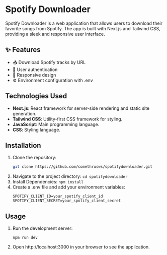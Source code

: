 # Spotify Downloader

Spotify Downloader is a web application that allows users to download their favorite songs from Spotify. The app is built with Next.js and Tailwind CSS, providing a sleek and responsive user interface.

## ✨ Features

- 📥 Download Spotify tracks by URL
- 🔐 User authentication
- 📱 Responsive design
- ⚙️ Environment configuration with .env

## Technologies Used

- **Next.js**: React framework for server-side rendering and static site generation.
- **Tailwind CSS**: Utility-first CSS framework for styling.
- **JavaScript**: Main programming language.
- **CSS**: Styling language.

## Installation

1. Clone the repository:
   ```sh
   git clone https://github.com/comethrusws/spotifydownloader.git

2. Navigate to the project directory:
    `cd spotifydownloader`
3. Install Dependencies:
    `npm install`
4. Create a .env file and add your environment variables:
    ```
    SPOTIFY_CLIENT_ID=your_spotify_client_id
    SPOTIFY_CLIENT_SECRET=your_spotify_client_secret

## Usage
1. Run the development server:
    ```
   npm run dev

3. Open http://localhost:3000 in your browser to see the application.

